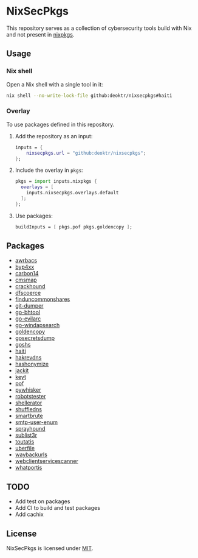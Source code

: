 # NixSecPkgs

This repository serves as a collection of cybersecurity tools build with Nix and not present in [nixpkgs](https://github.com/NixOS/nixpkgs).

## Usage

### Nix shell

Open a Nix shell with a single tool in it:

```bash
nix shell --no-write-lock-file github:deoktr/nixsecpkgs#haiti
```

### Overlay

To use packages defined in this repository.

1. Add the repository as an input:

   ```nix
   inputs = {
       nixsecpkgs.url = "github:deoktr/nixsecpkgs";
   };
   ```

2. Include the overlay in `pkgs`:

   ```nix
   pkgs = import inputs.nixpkgs {
     overlays = [
       inputs.nixsecpkgs.overlays.default
     ];
   };
   ```

3. Use packages:

   ```nix
   buildInputs = [ pkgs.pof pkgs.goldencopy ];
   ```

## Packages

- [awrbacs](https://github.com/lobuhi/awrbacs)
- [byp4xx](https://github.com/lobuhi/byp4xx)
- [carbon14](https://github.com/Lazza/Carbon14)
- [cmsmap](https://github.com/dionach/CMSmap)
- [crackhound](https://github.com/trustedsec/CrackHound)
- [dfscoerce](https://github.com/Wh04m1001/DFSCoerce)
- [finduncommonshares](https://github.com/p0dalirius/pyFindUncommonShares)
- [git-dumper](https://github.com/arthaud/git-dumper)
- [go-bhtool](https://github.com/patrickhener/go-bhtool)
- [go-evilarc](https://github.com/patrickhener/go-evilarc)
- [go-windapsearch](https://github.com/ropnop/go-windapsearch)
- [goldencopy](https://github.com/Dramelac/GoldenCopy)
- [gosecretsdump](https://github.com/C-Sto/gosecretsdump)
- [goshs](https://github.com/patrickhener/goshs)
- [haiti](https://github.com/noraj/haiti)
- [hakrevdns](https://github.com/hakluke/hakrevdns)
- [hashonymize](https://github.com/ShutdownRepo/hashonymize)
- [jackit](https://github.com/insecurityofthings/jackit)
- [keyt](https://github.com/deoktr/keyt)
- [pof](https://github.com/deoktr/pof)
- [pywhisker](https://github.com/ShutdownRepo/pywhisker)
- [robotstester](https://github.com/p0dalirius/robotstester)
- [shellerator](https://github.com/ShutdownRepo/shellerator)
- [shuffledns](https://github.com/projectdiscovery/shuffledns)
- [smartbrute](https://github.com/ShutdownRepo/smartbrute)
- [smtp-user-enum](https://github.com/cytopia/smtp-user-enum)
- [sprayhound](https://github.com/Hackndo/sprayhound)
- [sublist3r](https://github.com/aboul3la/Sublist3r)
- [toutatis](https://github.com/megadose/toutatis)
- [uberfile](https://github.com/ShutdownRepo/uberfile)
- [waybackurls](https://github.com/tomnomnom/waybackurls)
- [webclientservicescanner](https://github.com/Hackndo/WebclientServiceScanner)
- [whatportis](https://github.com/ncrocfer/whatportis)

## TODO

- Add test on packages
- Add CI to build and test packages
- Add cachix

## License

NixSecPkgs is licensed under [MIT](./LICENSE).
